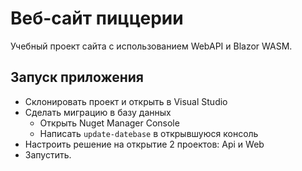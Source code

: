 # Веб-сайт пиццерии

Учебный проект сайта с использованием WebAPI и Blazor WASM.

## Запуск приложения

* Склонировать проект и открыть в Visual Studio
* Сделать миграцию в базу данных
  * Открыть Nuget Manager Console
  * Написать `update-datebase` в открывшуюся консоль
* Настроить решение на открытие 2 проектов: Api и Web
* Запустить.
